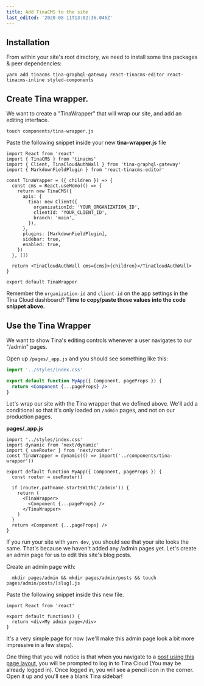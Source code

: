 ```yaml
---
title: Add TinaCMS to the site
last_edited: '2020-08-11T13:02:36.046Z'
---
```


## Installation

From within your site's root directory, we need to install some tina packages & peer dependencies:

```bash,copy
yarn add tinacms tina-graphql-gateway react-tinacms-editor react-tinacms-inline styled-components
```

## Create Tina wrapper.

We want to create a "TinaWrapper" that will wrap our site, and add an editing interface.

```bash,copy
touch components/tina-wrapper.js
```

Paste the following snippet inside your new **tina-wrapper.js** file

```jsx,copy
import React from 'react'
import { TinaCMS } from 'tinacms'
import { Client, TinaCloudAuthWall } from 'tina-graphql-gateway'
import { MarkdownFieldPlugin } from 'react-tinacms-editor'

const TinaWrapper = ({ children }) => {
  const cms = React.useMemo(() => {
    return new TinaCMS({
      apis: {
        tina: new Client({
          organizationId: 'YOUR_ORGANIZATION_ID',
          clientId: 'YOUR_CLIENT_ID',
          branch: 'main',
        }),
      },
      plugins: [MarkdownFieldPlugin],
      sidebar: true,
      enabled: true,
    })
  }, [])

  return <TinaCloudAuthWall cms={cms}>{children}</TinaCloudAuthWall>
}

export default TinaWrapper
```

Remember the `organization-id` and `client-id` on the app settings in the Tina Cloud dashboard? **Time to copy/paste those values into the code snippet above.**

## Use the Tina Wrapper

We want to show Tina's editing controls whenever a user navigates to our "/admin" pages.

Open up `/pages/_app.js` and you should see something like this:

```jsx
import '../styles/index.css'

export default function MyApp({ Component, pageProps }) {
  return <Component {...pageProps} />
}
```

Let's wrap our site with the Tina wrapper that we defined above. We'll add a conditional so that it's only loaded on `/admin` pages, and not on our production pages.

**pages/\_app.js**

```jsx,copy
import '../styles/index.css'
import dynamic from 'next/dynamic'
import { useRouter } from 'next/router'
const TinaWrapper = dynamic(() => import('../components/tina-wrapper'))

export default function MyApp({ Component, pageProps }) {
  const router = useRouter()

  if (router.pathname.startsWith('/admin')) {
    return (
      <TinaWrapper>
        <Component {...pageProps} />
      </TinaWrapper>
    )
  }
  return <Component {...pageProps} />
}
```

If you run your site with `yarn dev`, you should see that your site looks the same. That's because we haven't added any /admin pages yet. Let's create an admin page for us to edit this site's blog posts.

Create an admin page with:

```bash,copy
  mkdir pages/admin && mkdir pages/admin/posts && touch pages/admin/posts/[slug].js
```

Paste the following snippet inside this new file.

```jsx,copy
import React from 'react'

export default function() {
  return <div>My admin page</div>
}
```

It's a very simple page for now (we'll make this admin page look a bit more impressive in a few steps).

One thing that you will notice is that when you navigate to a [post using this page layout](http://localhost:3000/admin/posts/hello-world), you will be prompted to log in to Tina Cloud (You may be already logged in). Once logged in, you will see a pencil icon in the corner. Open it up and you'll see a blank Tina sidebar!
